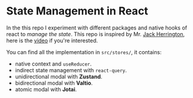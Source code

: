 # State Management in React

In the this repo I experiment with different packages and native hooks of react to _manage the state_. This repo is inspired by Mr. [Jack Herrington](https://github.com/jherr/fcc-state), here is the [video](https://youtu.be/-bEzt5ISACA?si=NpVFS0QjnV8ZZ0rU) if you're interested.

You can find all the implementation in `src/stores/`, it contains:

- native context and `useReducer`.
- indirect state management with `react-query`.
- unidirectional modal with **Zustand**.
- bidirectional modal with **Valtio**.
- atomic modal with **Jotai**.
